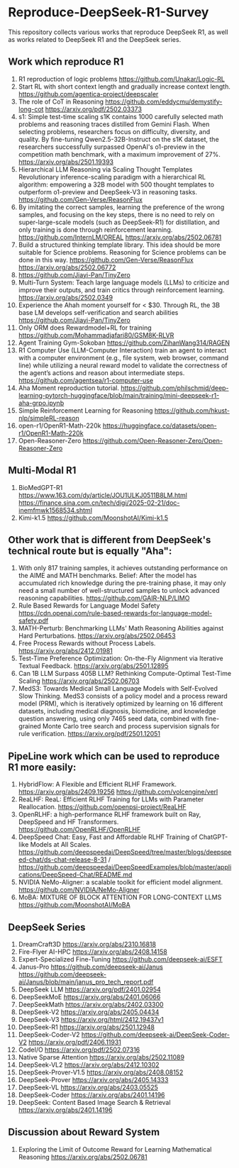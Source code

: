# Reproduce-DeepSeek-R1-Survey
This repository collects various works that reproduce DeepSeek R1, as well as works related to DeepSeek R1 and the DeepSeek series.

## Work which reproduce R1
1. R1 reproduction of logic problems https://github.com/Unakar/Logic-RL 
2. Start RL with short context length and gradually increase context length. https://github.com/agentica-project/deepscaler 
3. The role of CoT in Reasoning https://github.com/eddycmu/demystify-long-cot  https://arxiv.org/pdf/2502.03373
4. s1: Simple test-time scaling s1K contains 1000 carefully selected math problems and reasoning traces distilled from Gemini Flash. When selecting problems, researchers focus on difficulty, diversity, and quality. By fine-tuning Qwen2.5-32B-Instruct on the s1K dataset, the researchers successfully surpassed OpenAI's o1-preview in the competition math benchmark, with a maximum improvement of 27%. https://arxiv.org/abs/2501.19393 
5. Hierarchical LLM Reasoning via Scaling Thought Templates Revolutionary inference-scaling paradigm with a hierarchical RL algorithm: empowering a 32B model with 500 thought templates to outperform o1-preview and DeepSeek-V3 in reasoning tasks. https://github.com/Gen-Verse/ReasonFlux 
6. By imitating the correct samples, learning the preference of the wrong samples, and focusing on the key steps, there is no need to rely on super-large-scale models (such as DeepSeek-R1) for distillation, and only training is done through reinforcement learning. 
 https://github.com/InternLM/OREAL https://arxiv.org/abs/2502.06781 
7. Build a structured thinking template library. This idea should be more suitable for Science problems. Reasoning for Science problems can be done in this way. https://github.com/Gen-Verse/ReasonFlux https://arxiv.org/abs/2502.06772 
8. https://github.com/Jiayi-Pan/TinyZero
9. Multi-Turn System: Teach large language models (LLMs) to criticize and improve their outputs, and train critics through reinforcement learning.  https://arxiv.org/abs/2502.0349 
10. Experience the Ahah moment yourself for < $30. Through RL, the 3B base LM develops self-verification and search abilities https://github.com/Jiayi-Pan/TinyZero
11. Only ORM does Rewardmodel+RL for training  https://github.com/Mohammadjafari80/GSM8K-RLVR
12. Agent Training Gym-Sokoban https://github.com/ZihanWang314/RAGEN
13. R1 Computer Use (LLM-Computer Interaction) train an agent to interact with a computer environment (e.g., file system, web browser, command line) while utilizing a neural reward model to validate the correctness of the agent’s actions and reason about intermediate steps.    https://github.com/agentsea/r1-computer-use 
14. Aha Moment reproduction tutorial.  https://github.com/philschmid/deep-learning-pytorch-huggingface/blob/main/training/mini-deepseek-r1-aha-grpo.ipynb  
15. Simple Reinforcement Learning for Reasoning  https://github.com/hkust-nlp/simpleRL-reason
16. open-r1/OpenR1-Math-220k https://huggingface.co/datasets/open-r1/OpenR1-Math-220k
17. Open-Reasoner-Zero https://github.com/Open-Reasoner-Zero/Open-Reasoner-Zero

## Multi-Modal R1
1. BioMedGPT-R1  https://www.163.com/dy/article/JOU1ULKJ0511B8LM.html https://finance.sina.com.cn/tech/digi/2025-02-21/doc-inemfmwk1568534.shtml
2. Kimi-k1.5 https://github.com/MoonshotAI/Kimi-k1.5

## Other work that is different from DeepSeek's technical route but is equally "Aha":
1. With only 817 training samples, it achieves outstanding performance on the AIME and MATH benchmarks. Belief: After the model has accumulated rich knowledge during the pre-training phase, it may only need a small number of well-structured samples to unlock advanced reasoning capabilities. https://github.com/GAIR-NLP/LIMO 
2. Rule Based Rewards for Language Model Safety https://cdn.openai.com/rule-based-rewards-for-language-model-safety.pdf
3. MATH-Perturb: Benchmarking LLMs' Math Reasoning Abilities against Hard Perturbations.  https://arxiv.org/abs/2502.06453
4. Free Process Rewards without Process Labels. https://arxiv.org/abs/2412.01981
5. Test-Time Preference Optimization: On-the-Fly Alignment via Iterative Textual Feedback. https://arxiv.org/abs/2501.12895
6. Can 1B LLM Surpass 405B LLM? Rethinking Compute-Optimal Test-Time Scaling https://arxiv.org/abs/2502.06703
7. MedS3: Towards Medical Small Language Models with Self-Evolved Slow Thinking. MedS3 consists of a policy model and a process reward model (PRM), which is iteratively optimized by learning on 16 different datasets, including medical diagnosis, biomedicine, and knowledge question answering, using only 7465 seed data, combined with fine-grained Monte Carlo tree search and process supervision signals for rule verification. https://arxiv.org/pdf/2501.12051
   


## PipeLine work which can be used to reproduce R1 more easily:
1. HybridFlow: A Flexible and Efficient RLHF Framework. https://arxiv.org/abs/2409.19256 https://github.com/volcengine/verl
2. ReaLHF: ReaL: Efficient RLHF Training for LLMs with Parameter Reallocation. https://github.com/openpsi-project/ReaLHF
3. OpenRLHF: a high-performance RLHF framework built on Ray, DeepSpeed and HF Transformers. https://github.com/OpenRLHF/OpenRLHF
4. DeepSpeed Chat: Easy, Fast and Affordable RLHF Training of ChatGPT-like Models at All Scales. https://github.com/deepspeedai/DeepSpeed/tree/master/blogs/deepspeed-chat/ds-chat-release-8-31 / https://github.com/deepspeedai/DeepSpeedExamples/blob/master/applications/DeepSpeed-Chat/README.md
5. NVIDIA NeMo-Aligner: a scalable toolkit for efficient model alignment. https://github.com/NVIDIA/NeMo-Aligner
6. MoBA: MIXTURE OF BLOCK ATTENTION FOR LONG-CONTEXT LLMS https://github.com/MoonshotAI/MoBA

## DeepSeek Series
1. DreamCraft3D https://arxiv.org/abs/2310.16818
2. Fire-Flyer AI-HPC https://arxiv.org/abs/2408.14158
3. Expert-Specialized Fine-Tuning https://github.com/deepseek-ai/ESFT
4. Janus-Pro https://github.com/deepseek-ai/Janus https://github.com/deepseek-ai/Janus/blob/main/janus_pro_tech_report.pdf
5. DeepSeek LLM https://arxiv.org/pdf/2401.02954
6. DeepSeekMoE https://arxiv.org/abs/2401.06066
7. DeepSeekMath https://arxiv.org/abs/2402.03300
8. DeepSeek-V2 https://arxiv.org/abs/2405.04434
9. DeepSeek-V3 https://arxiv.org/html/2412.19437v1
10. DeepSeek-R1 https://arxiv.org/abs/2501.12948
11. DeepSeek-Coder-V2 https://github.com/deepseek-ai/DeepSeek-Coder-V2  https://arxiv.org/pdf/2406.11931
12. CodeI/O https://arxiv.org/pdf/2502.07316
13. Native Sparse Attention https://arxiv.org/abs/2502.11089
14. DeepSeek-VL2 https://arxiv.org/abs/2412.10302
15. DeepSeek-Prover-V1.5 https://arxiv.org/abs/2408.08152
16. DeepSeek-Prover https://arxiv.org/abs/2405.14333
17. DeepSeek-VL https://arxiv.org/abs/2403.05525
18. DeepSeek-Coder https://arxiv.org/abs/2401.14196
19. DeepSeek: Content Based Image Search & Retrieval https://arxiv.org/abs/2401.14196

    
## Discussion about Reward System
1. Exploring the Limit of Outcome Reward for Learning Mathematical Reasoning https://arxiv.org/abs/2502.06781









